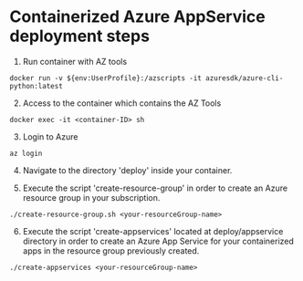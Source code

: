 # Containerized Azure AppService deployment steps

1. Run container with AZ tools

```
docker run -v ${env:UserProfile}:/azscripts -it azuresdk/azure-cli-python:latest 
```

2. Access to the container which contains the AZ Tools

```
docker exec -it <container-ID> sh
```

3. Login to Azure

```
az login
```

4. Navigate to the directory 'deploy' inside your container.

5. Execute the script 'create-resource-group' in order to create an Azure resource group in your subscription.

```
./create-resource-group.sh <your-resourceGroup-name>
```

6. Execute the script 'create-appservices' located at deploy/appservice directory in order to create an Azure App Service for your containerized apps in the resource group previously created.

```
./create-appservices <your-resourceGroup-name>
```